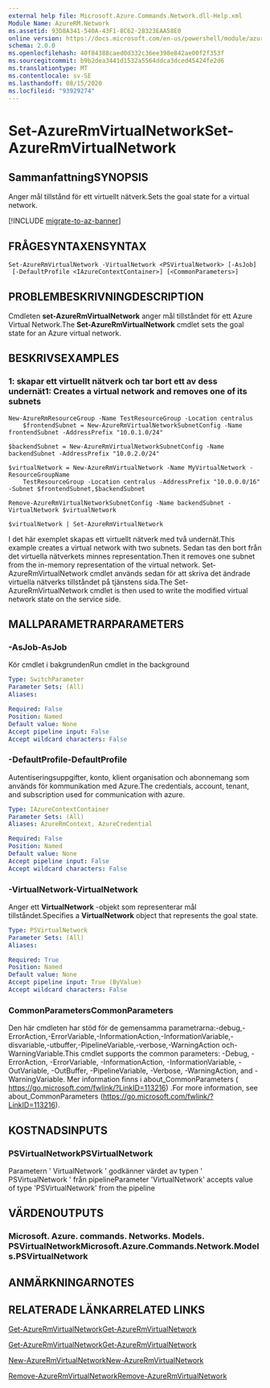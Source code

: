 ```yaml
---
external help file: Microsoft.Azure.Commands.Network.dll-Help.xml
Module Name: AzureRM.Network
ms.assetid: 93D8A341-540A-43F1-8C62-28323EAA58E0
online version: https://docs.microsoft.com/en-us/powershell/module/azurerm.network/set-azurermvirtualnetwork
schema: 2.0.0
ms.openlocfilehash: 40f84388caed0d332c36ee398e842ae00f2f353f
ms.sourcegitcommit: b9b2dea3441d1532a5564ddca3dced45424fe2d6
ms.translationtype: MT
ms.contentlocale: sv-SE
ms.lasthandoff: 08/15/2020
ms.locfileid: "93929274"
---
```

# <span data-ttu-id="5518e-101">Set-AzureRmVirtualNetwork</span><span class="sxs-lookup"><span data-stu-id="5518e-101">Set-AzureRmVirtualNetwork</span></span>

## <span data-ttu-id="5518e-102">Sammanfattning</span><span class="sxs-lookup"><span data-stu-id="5518e-102">SYNOPSIS</span></span>
<span data-ttu-id="5518e-103">Anger mål tillstånd för ett virtuellt nätverk.</span><span class="sxs-lookup"><span data-stu-id="5518e-103">Sets the goal state for a virtual network.</span></span>

[!INCLUDE [migrate-to-az-banner](../../includes/migrate-to-az-banner.md)]

## <span data-ttu-id="5518e-104">FRÅGESYNTAXEN</span><span class="sxs-lookup"><span data-stu-id="5518e-104">SYNTAX</span></span>

```
Set-AzureRmVirtualNetwork -VirtualNetwork <PSVirtualNetwork> [-AsJob]
 [-DefaultProfile <IAzureContextContainer>] [<CommonParameters>]
```

## <span data-ttu-id="5518e-105">PROBLEMBESKRIVNING</span><span class="sxs-lookup"><span data-stu-id="5518e-105">DESCRIPTION</span></span>
<span data-ttu-id="5518e-106">Cmdleten **set-AzureRmVirtualNetwork** anger mål tillståndet för ett Azure Virtual Network.</span><span class="sxs-lookup"><span data-stu-id="5518e-106">The **Set-AzureRmVirtualNetwork** cmdlet sets the goal state for an Azure virtual network.</span></span>

## <span data-ttu-id="5518e-107">BESKRIVS</span><span class="sxs-lookup"><span data-stu-id="5518e-107">EXAMPLES</span></span>

### <span data-ttu-id="5518e-108">1: skapar ett virtuellt nätverk och tar bort ett av dess undernät</span><span class="sxs-lookup"><span data-stu-id="5518e-108">1: Creates a virtual network and removes one of its subnets</span></span>
```
New-AzureRmResourceGroup -Name TestResourceGroup -Location centralus
    $frontendSubnet = New-AzureRmVirtualNetworkSubnetConfig -Name frontendSubnet -AddressPrefix "10.0.1.0/24"

$backendSubnet = New-AzureRmVirtualNetworkSubnetConfig -Name backendSubnet -AddressPrefix "10.0.2.0/24"

$virtualNetwork = New-AzureRmVirtualNetwork -Name MyVirtualNetwork -ResourceGroupName 
    TestResourceGroup -Location centralus -AddressPrefix "10.0.0.0/16" -Subnet $frontendSubnet,$backendSubnet

Remove-AzureRmVirtualNetworkSubnetConfig -Name backendSubnet -VirtualNetwork $virtualNetwork

$virtualNetwork | Set-AzureRmVirtualNetwork
```

<span data-ttu-id="5518e-109">I det här exemplet skapas ett virtuellt nätverk med två undernät.</span><span class="sxs-lookup"><span data-stu-id="5518e-109">This example creates a virtual network with two subnets.</span></span> <span data-ttu-id="5518e-110">Sedan tas den bort från det virtuella nätverkets minnes representation.</span><span class="sxs-lookup"><span data-stu-id="5518e-110">Then it removes one subnet from the in-memory representation of the virtual network.</span></span> <span data-ttu-id="5518e-111">Set-AzureRmVirtualNetwork cmdlet används sedan för att skriva det ändrade virtuella nätverks tillståndet på tjänstens sida.</span><span class="sxs-lookup"><span data-stu-id="5518e-111">The Set-AzureRmVirtualNetwork cmdlet is then used to write the modified virtual network state on the service side.</span></span>

## <span data-ttu-id="5518e-112">MALLPARAMETRAR</span><span class="sxs-lookup"><span data-stu-id="5518e-112">PARAMETERS</span></span>

### <span data-ttu-id="5518e-113">-AsJob</span><span class="sxs-lookup"><span data-stu-id="5518e-113">-AsJob</span></span>
<span data-ttu-id="5518e-114">Kör cmdlet i bakgrunden</span><span class="sxs-lookup"><span data-stu-id="5518e-114">Run cmdlet in the background</span></span>

```yaml
Type: SwitchParameter
Parameter Sets: (All)
Aliases: 

Required: False
Position: Named
Default value: None
Accept pipeline input: False
Accept wildcard characters: False
```

### <span data-ttu-id="5518e-115">-DefaultProfile</span><span class="sxs-lookup"><span data-stu-id="5518e-115">-DefaultProfile</span></span>
<span data-ttu-id="5518e-116">Autentiseringsuppgifter, konto, klient organisation och abonnemang som används för kommunikation med Azure.</span><span class="sxs-lookup"><span data-stu-id="5518e-116">The credentials, account, tenant, and subscription used for communication with azure.</span></span>

```yaml
Type: IAzureContextContainer
Parameter Sets: (All)
Aliases: AzureRmContext, AzureCredential

Required: False
Position: Named
Default value: None
Accept pipeline input: False
Accept wildcard characters: False
```

### <span data-ttu-id="5518e-117">-VirtualNetwork</span><span class="sxs-lookup"><span data-stu-id="5518e-117">-VirtualNetwork</span></span>
<span data-ttu-id="5518e-118">Anger ett **VirtualNetwork** -objekt som representerar mål tillståndet.</span><span class="sxs-lookup"><span data-stu-id="5518e-118">Specifies a **VirtualNetwork** object that represents the goal state.</span></span>

```yaml
Type: PSVirtualNetwork
Parameter Sets: (All)
Aliases: 

Required: True
Position: Named
Default value: None
Accept pipeline input: True (ByValue)
Accept wildcard characters: False
```

### <span data-ttu-id="5518e-119">CommonParameters</span><span class="sxs-lookup"><span data-stu-id="5518e-119">CommonParameters</span></span>
<span data-ttu-id="5518e-120">Den här cmdleten har stöd för de gemensamma parametrarna:-debug,-ErrorAction,-ErrorVariable,-InformationAction,-InformationVariable,-disvariable,-utbuffer,-PipelineVariable,-verbose,-WarningAction och-WarningVariable.</span><span class="sxs-lookup"><span data-stu-id="5518e-120">This cmdlet supports the common parameters: -Debug, -ErrorAction, -ErrorVariable, -InformationAction, -InformationVariable, -OutVariable, -OutBuffer, -PipelineVariable, -Verbose, -WarningAction, and -WarningVariable.</span></span> <span data-ttu-id="5518e-121">Mer information finns i about_CommonParameters ( https://go.microsoft.com/fwlink/?LinkID=113216) .</span><span class="sxs-lookup"><span data-stu-id="5518e-121">For more information, see about_CommonParameters (https://go.microsoft.com/fwlink/?LinkID=113216).</span></span>

## <span data-ttu-id="5518e-122">KOSTNADS</span><span class="sxs-lookup"><span data-stu-id="5518e-122">INPUTS</span></span>

### <span data-ttu-id="5518e-123">PSVirtualNetwork</span><span class="sxs-lookup"><span data-stu-id="5518e-123">PSVirtualNetwork</span></span>
<span data-ttu-id="5518e-124">Parametern ' VirtualNetwork ' godkänner värdet av typen ' PSVirtualNetwork ' från pipeline</span><span class="sxs-lookup"><span data-stu-id="5518e-124">Parameter 'VirtualNetwork' accepts value of type 'PSVirtualNetwork' from the pipeline</span></span>

## <span data-ttu-id="5518e-125">VÄRDEN</span><span class="sxs-lookup"><span data-stu-id="5518e-125">OUTPUTS</span></span>

### <span data-ttu-id="5518e-126">Microsoft. Azure. commands. Networks. Models. PSVirtualNetwork</span><span class="sxs-lookup"><span data-stu-id="5518e-126">Microsoft.Azure.Commands.Network.Models.PSVirtualNetwork</span></span>

## <span data-ttu-id="5518e-127">ANMÄRKNINGAR</span><span class="sxs-lookup"><span data-stu-id="5518e-127">NOTES</span></span>

## <span data-ttu-id="5518e-128">RELATERADE LÄNKAR</span><span class="sxs-lookup"><span data-stu-id="5518e-128">RELATED LINKS</span></span>

[<span data-ttu-id="5518e-129">Get-AzureRmVirtualNetwork</span><span class="sxs-lookup"><span data-stu-id="5518e-129">Get-AzureRmVirtualNetwork</span></span>](./Get-AzureRmVirtualNetwork.md)

[<span data-ttu-id="5518e-130">Get-AzureRmVirtualNetwork</span><span class="sxs-lookup"><span data-stu-id="5518e-130">Get-AzureRmVirtualNetwork</span></span>](./Get-AzureRmVirtualNetwork.md)

[<span data-ttu-id="5518e-131">New-AzureRmVirtualNetwork</span><span class="sxs-lookup"><span data-stu-id="5518e-131">New-AzureRmVirtualNetwork</span></span>](./New-AzureRmVirtualNetwork.md)

[<span data-ttu-id="5518e-132">Remove-AzureRmVirtualNetwork</span><span class="sxs-lookup"><span data-stu-id="5518e-132">Remove-AzureRmVirtualNetwork</span></span>](./Remove-AzureRmVirtualNetwork.md)


